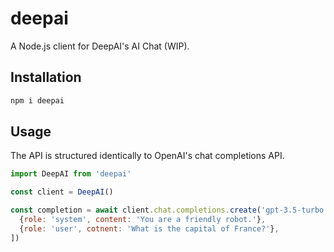 # deepai

A Node.js client for DeepAI's AI Chat (WIP).

## Installation

```js
npm i deepai
```

## Usage

The API is structured identically to OpenAI's chat completions API.

```js
import DeepAI from 'deepai'

const client = DeepAI()

const completion = await client.chat.completions.create('gpt-3.5-turbo', [
  {role: 'system', content: 'You are a friendly robot.'},
  {role: 'user', cotnent: 'What is the capital of France?'},
])
```
